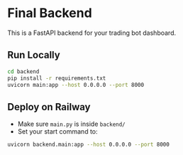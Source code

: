 # Final Backend

This is a FastAPI backend for your trading bot dashboard.

## Run Locally

```bash
cd backend
pip install -r requirements.txt
uvicorn main:app --host 0.0.0.0 --port 8000
```

## Deploy on Railway

- Make sure `main.py` is inside `backend/`
- Set your start command to:
```bash
uvicorn backend.main:app --host 0.0.0.0 --port 8000
```
